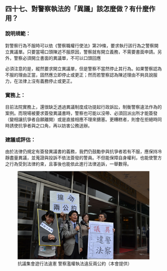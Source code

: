 ## 四十七、對警察執法的「異議」該怎麼做？有什麼作用？

### 說明規範：

對警察行為不服時可以依《警察職權行使法》第29條，要求執行該行為之警察開立異議單。只要當場口頭陳述不服原因，警察就有開立義務，不需要書面申請。另外，警察必須開立書面的異議單，不可以口頭回應

必須注意的是，縱然要求開立異議單，但是警察不當然停止其行為。如果警察認為不服的理由正當，固然應立即停止或更正；然而若警察認為陳述理由不夠具說服力，在法律上沒有義務停止或更正。

### 實務上：

目前法院實務上，還很缺乏透過異議制度成功提起行政訴訟，制衡警察違法作為的案例。而現場被要求簽發異議書時，警察也可能以沒帶、必須回派出所才能簽發（變相讓抗爭者自願離開）或是直接相應不理來搪塞。更糟糕者，則會在拒絕時同時誘使抗爭者與之口角，再以妨害公務送辦。

### 建議或評估：

由於法律仍規定有簽發異議書的義務，我們仍鼓勵參與抗爭者若有不服，應保持冷靜盡量異議，並蒐證與投訴不依法簽發的警員。不但能保障自身權利，也能使警方之行為受到法律約束，且事後也能依此進行法律追訴，一舉數得。

<figure>
  <img src="47.jpg" alt="抗議集會遊行法違憲 警察濫權執法違反兩公約（本會提供）" />
  <figcaption>抗議集會遊行法違憲 警察濫權執法違反兩公約（本會提供）</figcaption>
</figure>
